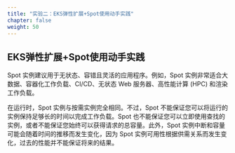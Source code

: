 ```yaml
---
title: "实验二：EKS弹性扩展+Spot使用动手实践"
chapter: false
weight: 50
---
```

## EKS弹性扩展+Spot使用动手实践
Spot 实例建议用于无状态、容错且灵活的应用程序。例如，Spot 实例非常适合大数据、容器化工作负载、CI/CD、无状态 Web 服务器、高性能计算 (HPC) 和渲染工作负载。

在运行时，Spot 实例与按需实例完全相同。不过，Spot 不能保证您可以将运行的实例保持足够长的时间以完成工作负载。Spot 也不能保证您可以立即使用查找的实例，或者不能保证您始终可以获得请求的总容量。此外，Spot 实例中断和容量可能会随着时间的推移而发生变化，因为 Spot 实例可用性根据供需关系而发生变化，过去的性能并不能保证将来的结果。 
